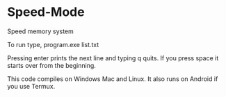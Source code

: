 # Speed-Mode
Speed memory system

To run type, program.exe list.txt

Pressing enter prints the next line and typing q quits. If you press space it starts over from the beginning.

This code compiles on Windows Mac and Linux. It also runs on Android if you use Termux.
